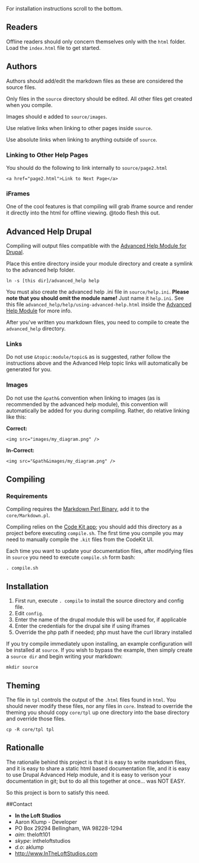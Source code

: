 [markdown]:http://daringfireball.net/projects/markdown/
[help_module]:http://drupal.org/project/advanced_help
[codekit]:http://incident57.com/codekit/
For installation instructions scroll to the bottom.

## Readers
Offline readers should only concern themselves only with the `html` folder.  Load the `index.html` file to get started.

## Authors
Authors should add/edit the markdown files as these are considered the source files.

Only files in the `source` directory should  be edited.  All other files get created when you compile. 

Images should e added to `source/images`.

Use relative links when linking to other pages inside `source`.

Use absolute links when linking to anything outside of `source`.

### Linking to Other Help Pages
You should do the following to link internally to `source/page2.html`

    <a href="page2.html">Link to Next Page</a>

### iFrames
One of the cool features is that compiling will grab iframe source and render it directly into the html for offline viewing.  @todo flesh this out.    

## Advanced Help Drupal
Compiling will output files compatible with the [Advanced Help Module for Drupal][help_module].

Place this entire directory inside your module directory and create a symlink to the advanced help folder.

    ln -s [this dir]/advanced_help help

You must also create the advanced help .ini file in `source/help.ini`.  **Please note that you should omit the module name!**  Just name it `help.ini`.  See this file `advanced_help/help/using-advanced-help.html` inside the [Advanced Help Module][help_module] for more info.

After you've written you markdown files, you need to compile to create the `advanced_help` directory.

### Links
Do not use `&topic:module/topic&` as is suggested, rather follow the instructions above and the Advanced Help topic links will automatically be generated for you.

### Images
Do not use the `&path&` convention when linking to images (as is recommended by the advanced help module), this convention will automatically be added for you during compiling.  Rather, do relative linking like this:

**Correct:**

    <img src="images/my_diagram.png" />

**In-Correct:**

    <img src="&path&images/my_diagram.png" />


## Compiling
### Requirements
Compiling requires the [Markdown Perl Binary][markdown], add it to the `core/Markdown.pl`.    

Compiling relies on the [Code Kit app][codekit]; you should add this directory as a project before executing `compile.sh`.  The first time you compile you may need to manually compile the `.kit` files from the CodeKit UI.

Each time you want to update your documentation files, after modifying files in `source` you need to execute `compile.sh` form bash:

    . compile.sh
    
## Installation
1. First run, execute `. compile` to install the source directory and config file.
1. Edit `config`.
2. Enter the name of the drupal module this will be used for, if applicable
3. Enter the credentials for the drupal site if using iframes
4. Override the php path if needed; php must have the curl library installed

If you try compile immediately upon installing, an example configuration will be installed at `source`.  If you wish to bypass the example, then simply create a `source dir` and begin writing your markdown:

    mkdir source
    
## Theming
The file in `tpl` controls the output of the `.html` files found in `html`.  You should never modify these files, nor any files in `core`.  Instead to override the theming you should copy `core/tpl` up one directory into the base directory and override those files.

    cp -R core/tpl tpl
    
## Rationalle
The rationalle behind this project is that it is easy to write markdown files, and it is easy to share a static html based documentation file, and it is easy to use Drupal Advanced Help module, and it is easy to verison your documentation in git; but to do all this together at once… was NOT EASY.

So this project is born to satisfy this need.

##Contact
* **In the Loft Studios**
* Aaron Klump - Developer
* PO Box 29294 Bellingham, WA 98228-1294
* _aim_: theloft101
* _skype_: intheloftstudios
* _d.o_: aklump
* <http://www.InTheLoftStudios.com>